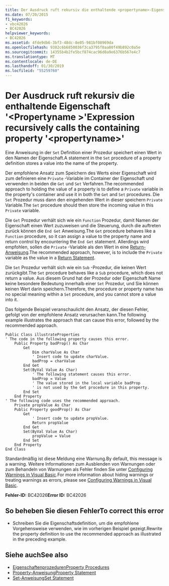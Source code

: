 ```yaml
---
title: Der Ausdruck ruft rekursiv die enthaltende <propertyname>-Eigenschaft auf.
ms.date: 07/20/2015
f1_keywords:
- vbc42026
- BC42026
helpviewer_keywords:
- BC42026
ms.assetid: 4fde9db6-3bf3-48dc-8e05-981bf08969da
ms.openlocfilehash: 9382c6b6850036f3ca3795f0aa80f49b892c0a5e
ms.sourcegitcommit: 14355b4b2fe5bcf874cac96d0a9e6376b567e4c7
ms.translationtype: MT
ms.contentlocale: de-DE
ms.lasthandoff: 01/30/2019
ms.locfileid: "55259760"
---
```

# <a name="expression-recursively-calls-the-containing-property-propertyname"></a><span data-ttu-id="e9108-102">Der Ausdruck ruft rekursiv die enthaltende Eigenschaft '\<Propertyname >'</span><span class="sxs-lookup"><span data-stu-id="e9108-102">Expression recursively calls the containing property '\<propertyname>'</span></span>
<span data-ttu-id="e9108-103">Eine Anweisung in der `Set` Definition einer Prozedur speichert einen Wert in den Namen der Eigenschaft.</span><span class="sxs-lookup"><span data-stu-id="e9108-103">A statement in the `Set` procedure of a property definition stores a value into the name of the property.</span></span>  
  
 <span data-ttu-id="e9108-104">Der empfohlene Ansatz zum Speichern des Werts einer Eigenschaft wird zum definieren eine `Private` -Variable im Container der Eigenschaft und verwenden in beiden die `Get` und `Set` Verfahren.</span><span class="sxs-lookup"><span data-stu-id="e9108-104">The recommended approach to holding the value of a property is to define a `Private` variable in the property's container and use it in both the `Get` and `Set` procedures.</span></span> <span data-ttu-id="e9108-105">Die `Set` Prozedur muss dann den eingehenden Wert in dieser speichern `Private` Variable.</span><span class="sxs-lookup"><span data-stu-id="e9108-105">The `Set` procedure should then store the incoming value in this `Private` variable.</span></span>  
  
 <span data-ttu-id="e9108-106">Die `Get` Prozedur verhält sich wie ein `Function` Prozedur, damit Namen der Eigenschaft einen Wert zuzuweisen und die Steuerung, durch die auftreten zurück können die `End Get` Anweisung.</span><span class="sxs-lookup"><span data-stu-id="e9108-106">The `Get` procedure behaves like a `Function` procedure, so it can assign a value to the property name and return control by encountering the `End Get` statement.</span></span> <span data-ttu-id="e9108-107">Allerdings wird empfohlen, sollen die `Private` -Variable als den Wert in eine [Return-Anweisung](../../../visual-basic/language-reference/statements/return-statement.md).</span><span class="sxs-lookup"><span data-stu-id="e9108-107">The recommended approach, however, is to include the `Private` variable as the value in a [Return Statement](../../../visual-basic/language-reference/statements/return-statement.md).</span></span>  
  
 <span data-ttu-id="e9108-108">Die `Set` Prozedur verhält sich wie ein `Sub` -Prozedur, die keinen Wert zurückgibt.</span><span class="sxs-lookup"><span data-stu-id="e9108-108">The `Set` procedure behaves like a `Sub` procedure, which does not return a value.</span></span> <span data-ttu-id="e9108-109">Aus diesem Grund hat der Prozedur oder Eigenschaft Name keine besondere Bedeutung innerhalb einer `Set` Prozedur, und Sie können keinen Wert darin speichern.</span><span class="sxs-lookup"><span data-stu-id="e9108-109">Therefore, the procedure or property name has no special meaning within a `Set` procedure, and you cannot store a value into it.</span></span>  
  
 <span data-ttu-id="e9108-110">Das folgende Beispiel veranschaulicht den Ansatz, der diesen Fehler, gefolgt von der empfohlene Ansatz verursachen kann.</span><span class="sxs-lookup"><span data-stu-id="e9108-110">The following example illustrates the approach that can cause this error, followed by the recommended approach.</span></span>  
  
```  
Public Class illustrateProperties  
' The code in the following property causes this error.  
    Public Property badProp() As Char  
        Get  
            Dim charValue As Char  
            ' Insert code to update charValue.  
            badProp = charValue  
        End Get  
        Set(ByVal Value As Char)  
            ' The following statement causes this error.  
            badProp = Value  
            ' The value stored in the local variable badProp  
            ' is not used by the Get procedure in this property.  
        End Set  
    End Property  
' The following code uses the recommended approach.  
    Private propValue As Char  
    Public Property goodProp() As Char  
        Get  
            ' Insert code to update propValue.  
            Return propValue  
        End Get  
        Set(ByVal Value As Char)  
            propValue = Value  
        End Set  
    End Property  
End Class  
```  
  
 <span data-ttu-id="e9108-111">Standardmäßig ist diese Meldung eine Warnung.</span><span class="sxs-lookup"><span data-stu-id="e9108-111">By default, this message is a warning.</span></span> <span data-ttu-id="e9108-112">Weitere Informationen zum Ausblenden von Warnungen oder zum Behandeln von Warnungen als Fehler finden Sie unter [Configuring Warnings in Visual Basic](/visualstudio/ide/configuring-warnings-in-visual-basic).</span><span class="sxs-lookup"><span data-stu-id="e9108-112">For more information about hiding warnings or treating warnings as errors, please see [Configuring Warnings in Visual Basic](/visualstudio/ide/configuring-warnings-in-visual-basic).</span></span>  
  
 <span data-ttu-id="e9108-113">**Fehler-ID:** BC42026</span><span class="sxs-lookup"><span data-stu-id="e9108-113">**Error ID:** BC42026</span></span>  
  
## <a name="to-correct-this-error"></a><span data-ttu-id="e9108-114">So beheben Sie diesen Fehler</span><span class="sxs-lookup"><span data-stu-id="e9108-114">To correct this error</span></span>  
  
-   <span data-ttu-id="e9108-115">Schreiben Sie die Eigenschaftsdefinition, um die empfohlene Vorgehensweise verwenden, wie im vorherigen Beispiel gezeigt.</span><span class="sxs-lookup"><span data-stu-id="e9108-115">Rewrite the property definition to use the recommended approach as illustrated in the preceding example.</span></span>  
  
## <a name="see-also"></a><span data-ttu-id="e9108-116">Siehe auch</span><span class="sxs-lookup"><span data-stu-id="e9108-116">See also</span></span>
- [<span data-ttu-id="e9108-117">Eigenschaftenprozeduren</span><span class="sxs-lookup"><span data-stu-id="e9108-117">Property Procedures</span></span>](../../../visual-basic/programming-guide/language-features/procedures/property-procedures.md)
- [<span data-ttu-id="e9108-118">Property-Anweisung</span><span class="sxs-lookup"><span data-stu-id="e9108-118">Property Statement</span></span>](../../../visual-basic/language-reference/statements/property-statement.md)
- [<span data-ttu-id="e9108-119">Set-Anweisung</span><span class="sxs-lookup"><span data-stu-id="e9108-119">Set Statement</span></span>](../../../visual-basic/language-reference/statements/set-statement.md)
